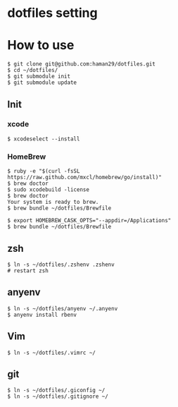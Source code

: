 dotfiles setting
========

# How to use
```
$ git clone git@github.com:haman29/dotfiles.git
$ cd ~/dotfiles/
$ git submodule init
$ git submodule update
```

## Init
### xcode
```
$ xcodeselect --install
```
### HomeBrew
```
$ ruby -e "$(curl -fsSL https://raw.github.com/mxcl/homebrew/go/install)" 
$ brew doctor
$ sudo xcodebuild -license
$ brew doctor
Your system is ready to brew.
$ brew bundle ~/dotfiles/Brewfile

$ export HOMEBREW_CASK_OPTS="--appdir=/Applications"
$ brew bundle ~/dotfiles/Brewfile
```
## zsh
```
$ ln -s ~/dotfiles/.zshenv .zshenv
# restart zsh
```
## anyenv
```
$ ln -s ~/dotfiles/anyenv ~/.anyenv
$ anyenv install rbenv
```
## Vim
```
$ ln -s ~/dotfiles/.vimrc ~/
```
## git
```
$ ln -s ~/dotfiles/.giconfig ~/
$ ln -s ~/dotfiles/.gitignore ~/
```
##
